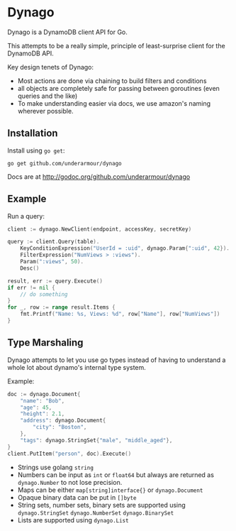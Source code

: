 Dynago
======

Dynago is a DynamoDB client API for Go.

This attempts to be a really simple, principle of least-surprise client for the DynamoDB API.

Key design tenets of Dynago:

 * Most actions are done via chaining to build filters and conditions
 * all objects are completely safe for passing between goroutines (even queries and the like)
 * To make understanding easier via docs, we use amazon's naming wherever possible.

Installation
------------
Install using `go get`:

    go get github.com/underarmour/dynago

Docs are at http://godoc.org/github.com/underarmour/dynago

Example
-------

Run a query:

```go
client := dynago.NewClient(endpoint, accessKey, secretKey)

query := client.Query(table).
	KeyConditionExpression("UserId = :uid", dynago.Param{":uid", 42}).
	FilterExpression("NumViews > :views").
	Param(":views", 50).
	Desc()

result, err := query.Execute()
if err != nil {
	// do something
}
for _, row := range result.Items {
	fmt.Printf("Name: %s, Views: %d", row["Name"], row["NumViews"])
}
```

Type Marshaling
---------------

Dynago attempts to let you use go types instead of having to understand a whole lot about dynamo's internal type system.

Example:

```go
doc := dynago.Document{
	"name": "Bob",
	"age": 45,
	"height": 2.1,
	"address": dynago.Document{
		"city": "Boston",
	},
	"tags": dynago.StringSet{"male", "middle_aged"},
}
client.PutItem("person", doc).Execute()
```

 * Strings use golang `string`
 * Numbers can be input as `int` or `float64` but always are returned as `dynago.Number` to not lose precision.
 * Maps can be either `map[string]interface{}` or `dynago.Document`
 * Opaque binary data can be put in `[]byte`
 * String sets, number sets, binary sets are supported using `dynago.StringSet` `dynago.NumberSet` `dynago.BinarySet`
 * Lists are supported using `dynago.List`
